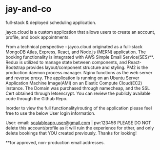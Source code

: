 # jay-and-co
full-stack & deployed scheduling application.

jayco.cloud is a custom application that allows users to create an account, profile, and book appointments.

From a technical perspective - jayco.cloud originated as a full-stack MongoDB Atlas, Express, React, and Node.js (MERN) application. The booking functionality is integrated with AWS Simple Email Service(SES)**. Redux is utilized to manage state between components, and React-Bootstrap provides layout/component structure and styling. PM2 is the production daemon process manager. Nginx functions as the web server and reverse proxy. The application is running on an Ubuntu Server Application Machine Image(AMI) on an Elastic Compute Cloud(EC2) instance. The Domain was purchased through namecheap, and the SSL Cert obtained through letsencrypt. You can review the publicly available code through the Github Repo.

Inorder to view the full functionality/routing of the application please feel free to use the below User login information.

User: email: scalableapp.user@gmail.com | pw:123456
PLEASE DO NOT delete this account/profile as it will ruin the experience for other, and only delete bookings that YOU created previously. Thanks for looking!

**for approved, non-production email addresses. 
